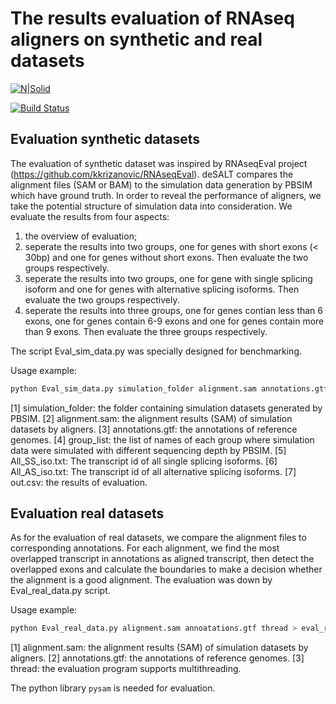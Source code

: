 # The results evaluation of RNAseq aligners on synthetic and real datasets

[![N|Solid](https://cldup.com/dTxpPi9lDf.thumb.png)](https://nodesource.com/products/nsolid)

[![Build Status](https://travis-ci.org/joemccann/dillinger.svg?branch=master)](https://travis-ci.org/joemccann/dillinger)

## Evaluation synthetic datasets
The evaluation of synthetic dataset was inspired by RNAseqEval project (https://github.com/kkrizanovic/RNAseqEval). deSALT compares the alignment files (SAM or BAM) to the simulation data generation by PBSIM which have ground truth. In order to reveal the performance of aligners, we take the potential structure of simulation data into consideration. We evaluate the results from four aspects:
1. the overview of evaluation;
2. seperate the results into two groups, one for genes with short exons (< 30bp) and one for genes without short exons. Then evaluate the two groups respectively.
3. seperate the results into two groups, one for gene with single splicing isoform and one for genes with alternative splicing isoforms. Then evaluate the two groups respectively.
4. seperate the results into three groups, one for genes contian less than 6 exons, one for genes contain 6-9 exons and one for genes contain more than 9 exons. Then evaluate the three groups respectively.

The script Eval_sim_data.py was specially designed for benchmarking.

Usage example:
```python
python Eval_sim_data.py simulation_folder alignment.sam annotations.gtf group_list All_SS_iso.txt All_AS_iso.txt out.csv
```
 [1] simulation_folder: the folder containing simulation datasets generated by PBSIM.
 [2] alignment.sam: the alignment results (SAM) of simulation datasets by aligners.
 [3] annotations.gtf: the annotations of reference genomes.
 [4] group_list: the list of names of each group where simulation data were simulated with different sequencing depth by PBSIM.
 [5] All_SS_iso.txt: The transcript id of all single splicing isoforms.
 [6] All_AS_iso.txt: The transcript id of all alternative splicing isoforms.
 [7] out.csv: the results of evaluation.
 
 ## Evaluation real datasets
 As for the evaluation of real datasets, we compare the alignment files to corresponding annotations. For each alignment, we find the most overlapped transcript in annotations as aligned transcript, then detect the overlapped exons and calculate the boundaries to make a decision whether the alignment is a good alignment. The evaluation was down by Eval_real_data.py script.
 
 Usage example: 
 ```python
 python Eval_real_data.py alignment.sam annoatations.gtf thread > eval_result.txt
 ```

 [1] alignment.sam: the alignment results (SAM) of simulation datasets by aligners.
 [2] annotations.gtf: the annotations of reference genomes.
 [3] thread: the evaluation program supports multithreading.
 
 The python library `pysam` is needed for evaluation.